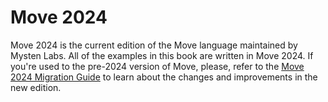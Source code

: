 # Move 2024

Move 2024 is the current edition of the Move language maintained by Mysten Labs. All of the examples in
this book are written in Move 2024. If you're used to the pre-2024 version of Move, please, refer to
the [Move 2024 Migration Guide](./../guides/2024-migration-guide.md) to learn about the changes and
improvements in the new edition.

<!-- Notes ? -->
